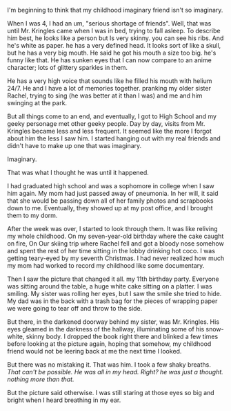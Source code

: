 I'm beginning to think that my childhood imaginary friend isn't so imaginary.

When I was 4, I had an um, "serious shortage of friends". Well, that was until Mr. Kringles came when I was in bed, trying to fall asleep. To describe him best, he looks like a person but Is very skinny. you can see his ribs. And he's white as paper. he has a very defined head. It looks sort of like a skull, but he has a very big mouth. He said he got his mouth a size too big. he's funny like that. He has sunken eyes that I can now compare to an anime character; lots of glittery sparkles in them.

He has a very high voice that sounds like he filled his mouth with helium 24/7. He and I have a lot of memories together. pranking my older sister Rachel, trying to sing (he was better at it than I was) and me and him swinging at the park.

But all things come to an end, and eventually, I got to High School and my geeky personage met other geeky people. Day by day, visits from Mr. Kringles became less and less frequent. It seemed like the more I forgot about him the less I saw him. I started hanging out with my real friends and didn't have to make up one that was imaginary.

Imaginary.

That was what I thought he was until it happened.

I had graduated high school and was a sophomore in college when I saw him again. My mom had just passed away of pneumonia. In her will, it said that she would be passing down all of her family photos and scrapbooks down to me. Eventually, they showed up at my post office, and I brought them to my dorm.

After the week was over, I started to look through them. It was like reliving my whole childhood. On my seven-year-old birthday where the cake caught on fire, On Our skiing trip where Rachel fell and got a bloody nose somehow and spent the rest of her time sitting in the lobby drinking hot coco. I was getting teary-eyed by my seventh Christmas. I had never realized how much my mom had worked to record my childhood like some documentary.

Then I saw the picture that changed it all. my 11th birthday party. Everyone was sitting around the table, a huge white cake sitting on a platter. I was smiling. My sister was rolling her eyes, but I saw the smile she tried to hide. My dad was in the back with a trash bag for the pieces of wrapping paper we were going to tear off and throw to the side.

But there, in the darkened doorway behind my sister, was Mr. Kringles. His eyes gleamed in the darkness of the hallway, illuminating some of his snow-white, skinny body. I dropped the book right there and blinked a few times before looking at the picture again, hoping that somehow, my childhood friend would not be leering back at me the next time I looked.

But there was no mistaking it. That was him. I took a few shaky breaths. *That can't be possible. He was all in my head. Right? he was just a thought. nothing more than that.*

But the picture said otherwise. I was still staring at those eyes so big and bright when I heard breathing in my ear.